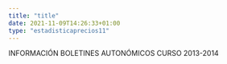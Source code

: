 ```yaml
---
title: "title"
date: 2021-11-09T14:26:33+01:00
type: "estadisticaprecios11"
---
```

INFORMACIÓN BOLETINES AUTONÓMICOS CURSO 2013-2014